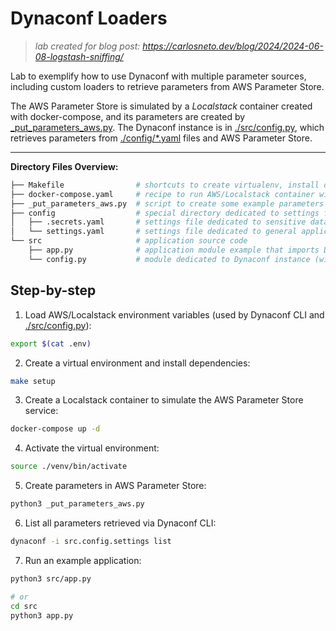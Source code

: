 # Dynaconf Loaders

> _lab created for blog post: https://carlosneto.dev/blog/2024/2024-06-08-logstash-sniffing/_

Lab to exemplify how to use Dynaconf with multiple parameter sources, including custom loaders to retrieve parameters from AWS Parameter Store.

The AWS Parameter Store is simulated by a _Localstack_ container created with docker-compose, and its parameters are created by [_put_parameters_aws.py](./_put_parameters_aws.py). The Dynaconf instance is in [./src/config.py](./src/config.py), which retrieves parameters from [./config/*.yaml](./config/) files and AWS Parameter Store.

---

__Directory Files Overview:__

```bash
├── Makefile                # shortcuts to create virtualenv, install dependencies, and start the application
├── docker-compose.yaml     # recipe to run AWS/Localstack container with AWS Parameter Store service enabled
├── _put_parameters_aws.py  # script to create some example parameters in AWS Parameter Store
├── config                  # special directory dedicated to settings files for Dynaconf
│   ├── .secrets.yaml       # settings file dedicated to sensitive data
│   └── settings.yaml       # settings file dedicated to general application parameters
└── src                     # application source code
    ├── app.py              # application module example that imports Dynaconf instance from config.py
    └── config.py           # module dedicated to Dynaconf instance (with custom loader to access AWS Parameter Store)
```

## Step-by-step

1. Load AWS/Localstack environment variables (used by Dynaconf CLI and [./src/config.py](./src/config.py)):

```bash
export $(cat .env)
```

2. Create a virtual environment and install dependencies:

```bash
make setup
```

3. Create a Localstack container to simulate the AWS Parameter Store service:

```bash
docker-compose up -d
```

4. Activate the virtual environment:

```bash
source ./venv/bin/activate
```

5. Create parameters in AWS Parameter Store:

```bash
python3 _put_parameters_aws.py
```

6. List all parameters retrieved via Dynaconf CLI:

```bash
dynaconf -i src.config.settings list
```

7. Run an example application:

```bash
python3 src/app.py

# or
cd src
python3 app.py
```
